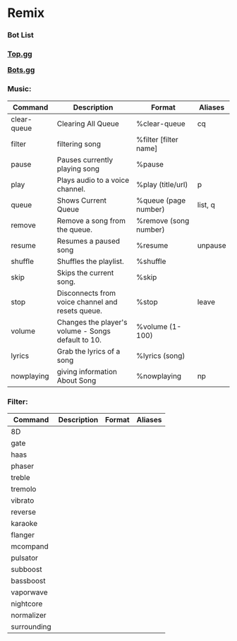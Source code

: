 # Remix

### Bot List

### <a target="_blank" onclick="trackCampaignWebClick('', 'description');" rel="nofollow" href="https://top.gg/bot/744293924625055796">Top.gg</a></p> <a target="_blank" onclick="trackCampaignWebClick('', 'description');" rel="nofollow" href="https://discord.bots.gg/bots/744293924625055796">Bots.gg</a></p>

### Music:  
| Command          | Description                                                                                                                          | Format                          | Aliases        |
|------------------|--------------------------------------------------------------------------------------------------------------------------------------|---------------------------------|----------------|
| clear-queue         | Clearing All Queue                                  | %clear-queue    | cq              |
| filter         | filtering song                             | %filter [filter name]     |               |
| pause         | Pauses currently playing song                                                                         | %pause    |               |
| play         | Plays audio to a voice channel.                                               | %play (title/url)    |      p         |
| queue         | Shows Current Queue                                              | %queue (page number)    |   list, q            |
| remove         | Remove a song from the queue.                                                 | %remove (song number)    |            |
| resume         | Resumes a paused song                                                 | %resume    |      unpause         |
| shuffle         | Shuffles the playlist.                                                        | %shuffle    |               |
| skip         | Skips the current song.                                                                      | %skip    |               |
| stop         | Disconnects from voice channel and resets queue.                                                   | %stop    |  leave             |
| volume         | Changes the player's volume - Songs default to 10.                                                 | %volume (1-100)    |               |
| lyrics        | Grab the lyrics of a song   | %lyrics (song) |
| nowplaying | giving information About Song | %nowplaying | np |

### Filter:  
| Command          | Description                                                                                                                          | Format                          | Aliases        |
|------------------|--------------------------------------------------------------------------------------------------------------------------------------|---------------------------------|----------------|
| 8D | | |
| gate | | |
| haas | | |
| phaser | | |
| treble | | |
| tremolo | | |
| vibrato | | |
| reverse | | |
| karaoke | | |
| flanger | | |
| mcompand | | |
| pulsator| | |
| subboost | | |
| bassboost | | |
| vaporwave | | |
| nightcore | | |
| normalizer | | |
| surrounding | | |
